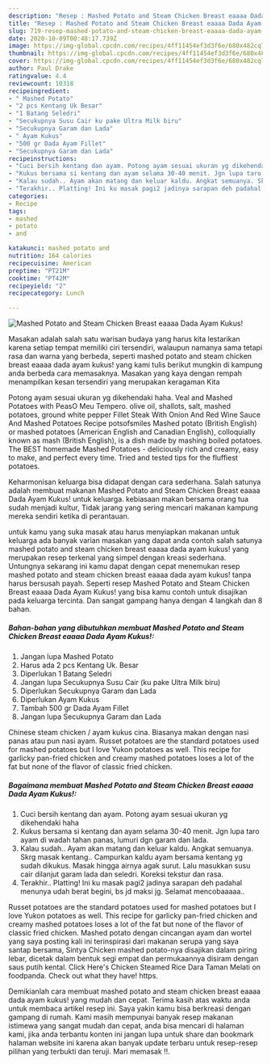 ```yaml
---
description: "Resep : Mashed Potato and Steam Chicken Breast eaaaa Dada Ayam Kukus! Homemade"
title: "Resep : Mashed Potato and Steam Chicken Breast eaaaa Dada Ayam Kukus! Homemade"
slug: 719-resep-mashed-potato-and-steam-chicken-breast-eaaaa-dada-ayam-kukus-homemade
date: 2020-10-09T00:48:17.739Z
image: https://img-global.cpcdn.com/recipes/4ff11454ef3d3f6e/680x482cq70/mashed-potato-and-steam-chicken-breast-eaaaa-dada-ayam-kukus-foto-resep-utama.jpg
thumbnail: https://img-global.cpcdn.com/recipes/4ff11454ef3d3f6e/680x482cq70/mashed-potato-and-steam-chicken-breast-eaaaa-dada-ayam-kukus-foto-resep-utama.jpg
cover: https://img-global.cpcdn.com/recipes/4ff11454ef3d3f6e/680x482cq70/mashed-potato-and-steam-chicken-breast-eaaaa-dada-ayam-kukus-foto-resep-utama.jpg
author: Paul Drake
ratingvalue: 4.4
reviewcount: 10318
recipeingredient:
- " Mashed Potato"
- "2 pcs Kentang Uk Besar"
- "1 Batang Seledri"
- "Secukupnya Susu Cair ku pake Ultra Milk biru"
- "Secukupnya Garam dan Lada"
- " Ayam Kukus"
- "500 gr Dada Ayam Fillet"
- "Secukupnya Garam dan Lada"
recipeinstructions:
- "Cuci bersih kentang dan ayam. Potong ayam sesuai ukuran yg dikehendaki haha"
- "Kukus bersama si kentang dan ayam selama 30-40 menit. Jgn lupa taro ayam di wadah tahan panas, lumuri dgn garam dan lada."
- "Kalau sudah.. Ayam akan matang dan keluar kaldu. Angkat semuanya. Skrg masak kentang.. Campurkan kaldu ayam bersama kentang yg sudah dikukus. Masak hingga airnya agak surut. Lalu masukkan susu cair dilanjut garam lada dan seledri. Koreksi tekstur dan rasa."
- "Terakhir.. Platting! Ini ku masak pagi2 jadinya sarapan deh padahal menunya udah berat begini, bs jd maksi jg. Selamat mencobaaaaa.."
categories:
- Recipe
tags:
- mashed
- potato
- and

katakunci: mashed potato and 
nutrition: 164 calories
recipecuisine: American
preptime: "PT21M"
cooktime: "PT42M"
recipeyield: "2"
recipecategory: Lunch

---
```



![Mashed Potato and Steam Chicken Breast eaaaa Dada Ayam Kukus!](https://img-global.cpcdn.com/recipes/4ff11454ef3d3f6e/680x482cq70/mashed-potato-and-steam-chicken-breast-eaaaa-dada-ayam-kukus-foto-resep-utama.jpg)

Masakan adalah salah satu warisan budaya yang harus kita lestarikan karena setiap tempat memiliki ciri tersendiri, walaupun namanya sama tetapi rasa dan warna yang berbeda, seperti mashed potato and steam chicken breast eaaaa dada ayam kukus! yang kami tulis berikut mungkin di kampung anda berbeda cara memasaknya. Masakan yang kaya dengan rempah menampilkan kesan tersendiri yang merupakan keragaman Kita

Potong ayam sesuai ukuran yg dikehendaki haha. Veal and Mashed Potatoes with PeasO Meu Tempero. olive oil, shallots, salt, mashed potatoes, ground white pepper Fillet Steak With Onion And Red Wine Sauce And Mashed Potatoes Recipe potsofsmiles Mashed potato (British English) or mashed potatoes (American English and Canadian English), colloquially known as mash (British English), is a dish made by mashing boiled potatoes. The BEST homemade Mashed Potatoes - deliciously rich and creamy, easy to make, and perfect every time. Tried and tested tips for the fluffiest potatoes.

Keharmonisan keluarga bisa didapat dengan cara sederhana. Salah satunya adalah membuat makanan Mashed Potato and Steam Chicken Breast eaaaa Dada Ayam Kukus! untuk keluarga. kebiasaan makan bersama orang tua sudah menjadi kultur, Tidak jarang yang sering mencari makanan kampung mereka sendiri ketika di perantauan.

untuk kamu yang suka masak atau harus menyiapkan makanan untuk keluarga ada banyak varian masakan yang dapat anda contoh salah satunya mashed potato and steam chicken breast eaaaa dada ayam kukus! yang merupakan resep terkenal yang simpel dengan kreasi sederhana. Untungnya sekarang ini kamu dapat dengan cepat menemukan resep mashed potato and steam chicken breast eaaaa dada ayam kukus! tanpa harus bersusah payah.
Seperti resep Mashed Potato and Steam Chicken Breast eaaaa Dada Ayam Kukus! yang bisa kamu contoh untuk disajikan pada keluarga tercinta. Dan sangat gampang hanya dengan 4 langkah dan 8 bahan.


<!--inarticleads1-->

##### Bahan-bahan yang dibutuhkan membuat Mashed Potato and Steam Chicken Breast eaaaa Dada Ayam Kukus!:

1. Jangan lupa  Mashed Potato
1. Harus ada 2 pcs Kentang Uk. Besar
1. Diperlukan 1 Batang Seledri
1. Jangan lupa Secukupnya Susu Cair (ku pake Ultra Milk biru)
1. Diperlukan Secukupnya Garam dan Lada
1. Diperlukan  Ayam Kukus
1. Tambah 500 gr Dada Ayam Fillet
1. Jangan lupa Secukupnya Garam dan Lada


Chinese steam chicken / ayam kukus cina. Biasanya makan dengan nasi panas atau pun nasi ayam. Russet potatoes are the standard potatoes used for mashed potatoes but I love Yukon potatoes as well. This recipe for garlicky pan-fried chicken and creamy mashed potatoes loses a lot of the fat but none of the flavor of classic fried chicken. 

<!--inarticleads2-->

##### Bagaimana membuat  Mashed Potato and Steam Chicken Breast eaaaa Dada Ayam Kukus!:

1. Cuci bersih kentang dan ayam. Potong ayam sesuai ukuran yg dikehendaki haha
1. Kukus bersama si kentang dan ayam selama 30-40 menit. Jgn lupa taro ayam di wadah tahan panas, lumuri dgn garam dan lada.
1. Kalau sudah.. Ayam akan matang dan keluar kaldu. Angkat semuanya. Skrg masak kentang.. Campurkan kaldu ayam bersama kentang yg sudah dikukus. Masak hingga airnya agak surut. Lalu masukkan susu cair dilanjut garam lada dan seledri. Koreksi tekstur dan rasa.
1. Terakhir.. Platting! Ini ku masak pagi2 jadinya sarapan deh padahal menunya udah berat begini, bs jd maksi jg. Selamat mencobaaaaa..


Russet potatoes are the standard potatoes used for mashed potatoes but I love Yukon potatoes as well. This recipe for garlicky pan-fried chicken and creamy mashed potatoes loses a lot of the fat but none of the flavor of classic fried chicken. Mashed potato dengan cincangan ayam dan wortel yang saya posting kali ini terinspirasi dari makanan serupa yang saya santap bersama, Sintya Chicken mashed potato-nya disajikan dalam piring lebar, dicetak dalam bentuk segi empat dan permukaannya disiram dengan saus putih kental. Click Here&#39;s Chicken Steamed Rice Dara Taman Melati on foodpanda. Check out what they have! https. 

Demikianlah cara membuat mashed potato and steam chicken breast eaaaa dada ayam kukus! yang mudah dan cepat. Terima kasih atas waktu anda untuk membaca artikel resep ini. Saya yakin kamu bisa berkreasi dengan gampang di rumah. Kami masih mempunyai banyak resep makanan istimewa yang sangat mudah dan cepat, anda bisa mencari di halaman kami, jika anda terbantu konten ini jangan lupa untuk share dan bookmark halaman website ini karena akan banyak update terbaru untuk resep-resep pilihan yang terbukti dan teruji. Mari memasak !!. 
